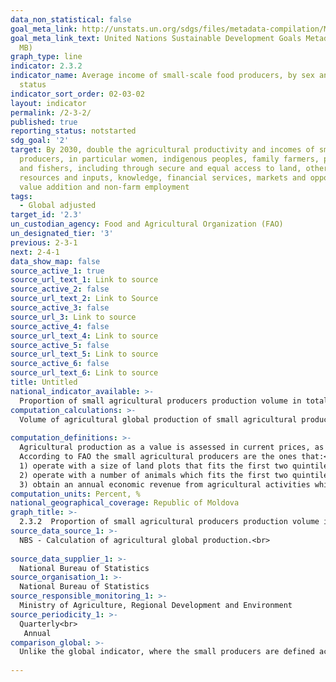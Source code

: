 ```yaml
---
data_non_statistical: false
goal_meta_link: http://unstats.un.org/sdgs/files/metadata-compilation/Metadata-Goal-2.pdf
goal_meta_link_text: United Nations Sustainable Development Goals Metadata (PDF 4.0
  MB)
graph_type: line
indicator: 2.3.2
indicator_name: Average income of small-scale food producers, by sex and indigenous
  status
indicator_sort_order: 02-03-02
layout: indicator
permalink: /2-3-2/
published: true
reporting_status: notstarted
sdg_goal: '2'
target: By 2030, double the agricultural productivity and incomes of small-scale food
  producers, in particular women, indigenous peoples, family farmers, pastoralists
  and fishers, including through secure and equal access to land, other productive
  resources and inputs, knowledge, financial services, markets and opportunities for
  value addition and non-farm employment
tags:
  - Global adjusted
target_id: '2.3'
un_custodian_agency: Food and Agricultural Organization (FAO)
un_designated_tier: '3'
previous: 2-3-1
next: 2-4-1
data_show_map: false
source_active_1: true
source_url_text_1: Link to source
source_active_2: false
source_url_text_2: Link to Source
source_active_3: false
source_url_3: Link to source
source_active_4: false
source_url_text_4: Link to source
source_active_5: false
source_url_text_5: Link to source
source_active_6: false
source_url_text_6: Link to source
title: Untitled
national_indicator_available: >-
  Proportion of small agricultural producers production volume in total agricultural production
computation_calculations: >-
  Volume of agricultural global production of small agricultural producers / total volume of agricultural global production <br> 
  
computation_definitions: >-
  Agricultural production as a value is assessed in current prices, as well as in comparable prices – for comparability when calculating the relative indicators and it is determined as the sum of vegetal and animal production.<br> 
  According to FAO the small agricultural producers are the ones that:<br> 
  1) operate with a size of land plots that fits the first two quintiles (under 40%) from the cumulated distribution of the size of land plots at the national level (measured in hectares); and<br> 
  2) operate with a number of animals which fits the first two quintiles (under 40%) of the cumulated distribution of the number of animals per production unit at the national level (measured in livestock units); and<br> 
  3) obtain an annual economic revenue from agricultural activities which fits the first two quintiles (under 40%) out of the cumulated distribution of economic revenues from agricultural activities per production unit at the national level (measured in purchasing power parity in USD), which does not exceed the amount of 34,387 USD at PPP 
computation_units: Percent, %
national_geographical_coverage: Republic of Moldova
graph_title: >-
  2.3.2  Proportion of small agricultural producers production volume in total agricultural production 
source_data_source_1: >-
  NBS - Calculation of agricultural global production.<br> 
  
source_data_supplier_1: >-
  National Bureau of Statistics
source_organisation_1: >-
  National Bureau of Statistics
source_responsible_monitoring_1: >-
  Ministry of Agriculture, Regional Development and Environment
source_periodicity_1: >-
  Quarterly<br> 
   Annual
comparison_global: >-
  Unlike the global indicator, where the small producers are defined according to the definition suggested by FAO, for calculating the national indicator, they use the national definition without sex disaggregation (small agricultural producers - farms with the area of agricultural land plots smaller than 10 ha and the farm).<br> 
  
---
```

